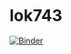 # lok743
[![Binder](https://mybinder.org/badge_logo.svg)](https://mybinder.org/v2/gh/loka69/lok743.git/main)
